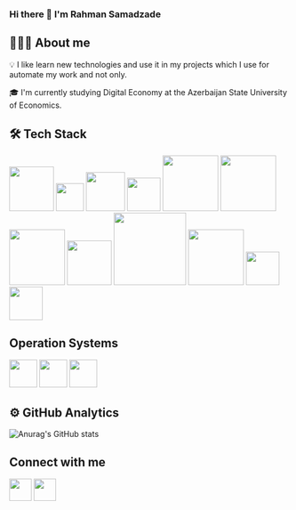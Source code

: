 ### Hi there 👋 I'm Rahman Samadzade

## 👨🏻‍💻 About me

💡 I like learn new technologies and use it in my projects which I use for automate my work and not only.

🎓 I'm currently studying Digital Economy at the Azerbaijan State University of Economics.

## 🛠 Tech Stack
<img src="https://img.shields.io/badge/Python-3776AB?style=for-the-badge&logo=python&logoColor=white" width="80"/> <img src="https://img.shields.io/badge/Go-00ADD8?style=for-the-badge&logo=go&logoColor=white" width="50"/> <img src="https://img.shields.io/badge/HTML5-E34F26?style=for-the-badge&logo=html5&logoColor=white" width="70"/>  <img src="https://img.shields.io/badge/CSS3-1572B6?style=for-the-badge&logo=css3&logoColor=white" width="60"/> <img src="https://img.shields.io/badge/PostgreSQL-316192?style=for-the-badge&logo=postgresql&logoColor=white" width="100"/> <img src="https://img.shields.io/badge/Markdown-000000?style=for-the-badge&logo=markdown&logoColor=white" width="100"/> <img src="https://img.shields.io/badge/Bootstrap-563D7C?style=for-the-badge&logo=bootstrap&logoColor=white" width="100"/> <img src="https://img.shields.io/badge/Heroku-430098?style=for-the-badge&logo=heroku&logoColor=white" width="80"/> <img src="https://img.shields.io/badge/Visual_Studio_Code-0078D4?style=for-the-badge&logo=visual%20studio%20code&logoColor=white" width="130"/> <img src="https://img.shields.io/badge/sublime_text-%23575757.svg?&style=for-the-badge&logo=sublime-text&logoColor=important" width="100"/> <img src="https://img.shields.io/badge/Node.js-43853D?style=for-the-badge&logo=node-dot-js&logoColor=white" width="60"/> <img src="https://img.shields.io/badge/Git-F05032?style=for-the-badge&logo=git&logoColor=white" width="60"/>
   
## Operation Systems
<img src="https://img.shields.io/badge/Windows-0078D6?style=for-the-badge&logo=windows&logoColor=white" width="50"/> <img src="https://img.shields.io/badge/Ubuntu-E95420?style=for-the-badge&logo=ubuntu&logoColor=white" width="50"/> <img src="https://img.shields.io/badge/Kali_Linux-557C94?style=for-the-badge&logo=kali-linux&logoColor=white" width="50"/>
  


## ⚙️ GitHub Analytics
![Anurag's GitHub stats](https://github-readme-stats.vercel.app/api?username=capwan&&show_icons=true&theme=radical)

## Connect with me

[<img src="https://img.shields.io/badge/LinkedIn-0077B5?style=for-the-badge&logo=linkedin&logoColor=white" width="40"/>](https://www.linkedin.com/in/rsamedzade)
[<img src="https://img.shields.io/badge/Telegram-2CA5E0?style=for-the-badge&logo=telegram&logoColor=white" width="40"/>](https://t.me/capwan)

<!--
**capwan/capwan** is a ✨ _special_ ✨ repository because its `README.md` (this file) appears on your GitHub profile.

Here are some ideas to get you started:

- 🔭 I’m currently working on ...
- 🌱 I’m currently learning ...
- 👯 I’m looking to collaborate on ...
- 🤔 I’m looking for help with ...
- 💬 Ask me about ...
- 📫 How to reach me: ...
- 😄 Pronouns: ...
- ⚡ Fun fact: ...











-->
